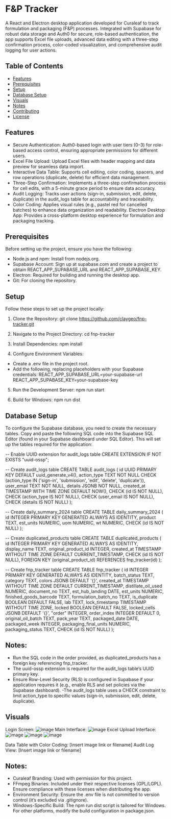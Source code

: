 # F&P Tracker

A React and Electron desktop application developed for Curaleaf to track formulation and packaging (F&P) processes. Integrated with Supabase for robust data storage and Auth0 for secure, role-based authentication, the app supports Excel file uploads, advanced data editing with a three-step confirmation process, color-coded visualization, and comprehensive audit logging for user actions.

## Table of Contents

- [Features](#features)
- [Prerequisites](#prerequisites)
- [Setup](#setup)
- [Database Setup](#database-setup)
- [Visuals](#visuals)
- [Notes](#notes)
- [Contributing](#contributing)
- [License](#license)

## Features

- Secure Authentication: Auth0-based login with user tiers (0–3) for role-based access control, ensuring appropriate permissions for different users.
- Excel File Upload: Upload Excel files with header mapping and data preview for seamless data import.
- Interactive Data Table: Supports cell editing, color coding, spacers, and row operations (duplicate, delete) for efficient data management.
- Three-Step Confirmation: Implements a three-step confirmation process for cell edits, with a 5-minute grace period to ensure data accuracy.
- Audit Logging: Tracks user actions (sign-in, submission, edit, delete, duplicate) in the audit_logs table for accountability and traceability.
- Color Coding: Applies visual rules (e.g., pastel red for cancelled batches) to enhance data organization and readability.
Electron Desktop App: Provides a cross-platform desktop experience for formulation and packaging tracking.

## Prerequisites

Before setting up the project, ensure you have the following:
- Node.js and npm: Install from nodejs.org.
- Supabase Account: Sign up at supabase.com and create a project to obtain REACT_APP_SUPABASE_URL and REACT_APP_SUPABASE_KEY.
- Electron: Required for building and running the desktop app.
- Git: For cloning the repository.

## Setup
Follow these steps to set up the project locally:

1. Clone the Repository: git clone https://github.com/claygeo/fnp-tracker.git

2. Navigate to the Project Directory: cd fnp-tracker

3. Install Dependencies: npm install

4. Configure Environment Variables:
- Create a .env file in the project root.
- Add the following, replacing placeholders with your Supabase credentials: REACT_APP_SUPABASE_URL=your-supabase-url
REACT_APP_SUPABASE_KEY=your-supabase-key

5. Run the Development Server: npm run start

6. Build for Windows: npm run dist

## Database Setup
To configure the Supabase database, you need to create the necessary tables. Copy and paste the following SQL code into the Supabase SQL Editor (found in your Supabase dashboard under SQL Editor). This will set up the tables required for the application:

-- Enable UUID extension for audit_logs table
CREATE EXTENSION IF NOT EXISTS "uuid-ossp";

-- Create audit_logs table
CREATE TABLE audit_logs (
    id UUID PRIMARY KEY DEFAULT uuid_generate_v4(),
    action_type TEXT NOT NULL CHECK (action_type IN ('sign-in', 'submission', 'edit', 'delete', 'duplicate')),
    user_email TEXT NOT NULL,
    details JSONB NOT NULL,
    created_at TIMESTAMP WITH TIME ZONE DEFAULT NOW(),
    CHECK (id IS NOT NULL),
    CHECK (action_type IS NOT NULL),
    CHECK (user_email IS NOT NULL),
    CHECK (details IS NOT NULL)
);

-- Create daily_summary_2024 table
CREATE TABLE daily_summary_2024 (
    id INTEGER PRIMARY KEY GENERATED ALWAYS AS IDENTITY,
    product TEXT,
    est_units NUMERIC,
    uom NUMERIC,
    wt NUMERIC,
    CHECK (id IS NOT NULL)
);

-- Create duplicated_products table
CREATE TABLE duplicated_products (
    id INTEGER PRIMARY KEY GENERATED ALWAYS AS IDENTITY,
    display_name TEXT,
    original_product_id INTEGER,
    created_at TIMESTAMP WITHOUT TIME ZONE DEFAULT CURRENT_TIMESTAMP,
    CHECK (id IS NOT NULL),
    FOREIGN KEY (original_product_id) REFERENCES fnp_tracker(id)
);

-- Create fnp_tracker table
CREATE TABLE fnp_tracker (
    id INTEGER PRIMARY KEY GENERATED ALWAYS AS IDENTITY,
    batch_status TEXT,
    category TEXT,
    colors JSONB DEFAULT '{}',
    created_at TIMESTAMP WITHOUT TIME ZONE DEFAULT CURRENT_TIMESTAMP,
    distillate_oil_used NUMERIC,
    document_no TEXT,
    est_hub_landing DATE,
    est_units NUMERIC,
    finished_goods_barcode TEXT,
    formulation_batch_no TEXT,
    is_duplicate BOOLEAN DEFAULT FALSE,
    lab TEXT,
    lock_timestamp TIMESTAMP WITHOUT TIME ZONE,
    locked BOOLEAN DEFAULT FALSE,
    locked_cells JSONB DEFAULT '{}',
    "order" INTEGER,
    order_index INTEGER DEFAULT 0,
    original_oil_batch TEXT,
    pack_year TEXT,
    packaged_date DATE,
    packaged_week INTEGER,
    packaging_final_units NUMERIC,
    packaging_status TEXT,
    CHECK (id IS NOT NULL)
);

## Notes:

- Run the SQL code in the order provided, as duplicated_products has a foreign key referencing fnp_tracker.
- The uuid-ossp extension is required for the audit_logs table’s UUID primary key.
- Ensure Row-Level Security (RLS) is configured in Supabase if your application requires it (e.g., enable RLS and set policies via the Supabase dashboard).
-The audit_logs table uses a CHECK constraint to limit action_type to specific values (sign-in, submission, edit, delete, duplicate).

## Visuals

Login Screen: ![image](https://github.com/user-attachments/assets/a78a5648-3bd6-488c-8d55-5c7a5f231434)
Main Interface: ![image](https://github.com/user-attachments/assets/40394dc6-da01-4bde-a5a7-179453579304)
Excel Upload Interface: ![image](https://github.com/user-attachments/assets/7074773f-b6f0-4611-b699-8ad18d1b9da7)
![image](https://github.com/user-attachments/assets/bbd471a4-49c2-47be-8f7a-7d2e2d1676c4)
![image](https://github.com/user-attachments/assets/d3bd549f-ad1c-4fc9-b66b-d6a52e5c45fc)


Data Table with Color Coding: [Insert image link or filename]
Audit Log View: [Insert image link or filename]

## Notes:

- Curaleaf Branding: Used with permission for this project.
- FFmpeg Binaries: Included under their respective licenses (GPL/LGPL). Ensure compliance with these licenses when distributing the app.
- Environment Security: Ensure the .env file is not committed to version control (it’s excluded via .gitignore).
- Windows-Specific Build: The npm run dist script is tailored for Windows. For other platforms, modify the build configuration in package.json.

